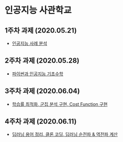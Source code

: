 # 인공지능 사관학교 

## 1주차 과제 (2020.05.21)
* [인공지능 사례 분석]()

## 2주차 과제 (2020.05.28)
* [파이썬과 인공지능 기초수학](https://github.com/joshuataeyong/-AI-/blob/master/2%EC%A3%BC%EC%B0%A8_%EA%B3%BC%EC%A0%9C.ipynb)

## 3주차 과제 (2020.06.04)
* [학습률 최적화, 군집 분석 구현, Cost Function 구현](https://github.com/joshuataeyong/-AI-/blob/master/3%EC%A3%BC%EC%B0%A8_%EA%B3%BC%EC%A0%9C.ipynb)

## 4주차 과제 (2020.06.11)
 * [딥러닝 용어 정리, 클론 코딩, 딥러닝 순전파 & 역전파 계산](https://github.com/joshuataeyong/-AI-/blob/master/4%EC%A3%BC%EC%B0%A8_%EA%B3%BC%EC%A0%9C.ipynb)
